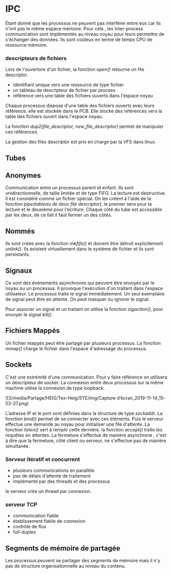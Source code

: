 # IPC

Étant donné que les processus ne peuvent pas interférer entre eux car ils n'ont pas le même espace mémoire. Pour cela , les inter-process communication sont implémentés au niveau noyau pour leurs permettre de s'échanger des données. Ils sont coûteux en terme de temps CPU de ressource mémoire. 

### descripteurs de fichiers

Lors de l'ouverture d'un fichier, la fonction *open()* retourne un file descriptor. 

- identifiant unique vers une ressource de type fichier 
- un tableau de descripteur de fichier par process
- référence vers une table des fichiers ouverts dans l'espace noyau

Chaque processus dispose d'une table des fichiers ouverts avec leurs référence, elle est stockée dans le PCB. Elle stocke des références vers la table des fichiers ouvert dans l'espace noyau. 

La fonction *dup2(file_descriptor, new_file_descriptor)* permet de manipuler ces références. 

La gestion des files descriptor est pris en charge par la VFS dans linux. 

## Tubes

## Anonymes

Communication entre un processus parent et enfant. Ils sont unidirectionnelle, de taille limitée et de type FIFO. La lecture est destructive. Il est considéré comme un fichier spécial. On les créent à l'aide de la fonction *pipe(tableau de deux file descriptor)*, le premier sera pour la lecture et le deuxième pour l'écriture. Chaque côté du tube est accessible par les deux, de ce fait il faut fermer un des côtés. 

## Nommés 

Ils sont créée avec la fonction *mkfifo()* et doivent être détruit explicitement *unlink()*. Ils existent virtuellement dans le système de fichier et ils sont persistants.  

## Signaux

Ce sont des événements asynchrones qui peuvent être envoyés par le noyau ou un processus. Il provoque l'exécution d'un traitant dans l'espace utilisateur. Le processus traite le signal immédiatement. Un seul exemplaire de signal peut être en attente. On peut masquer ou ignorer le signal. 

Pour associer un signal et un traitant on utilise la fonction *sigaction()*, pour envoyer le signal *kill()*. 

## Fichiers Mappés

Un fichier mappés peut être partagé par plusieurs processus. La fonction *mmap()* charge le fichier dans l'espace d'adressage du processus. 

## Sockets

C'est une extrémité d'une communication. Pour y faire référence on utilisera un descripteur de socket. La connexion entre deux processus sur la même machine utilise la connexion de type loopback.

![](/media/Partage/HEIG/Tex-Heig/SYE/img/Capture d’écran_2019-11-14_15-53-37.png)

L'adresse IP et le port sont définies dans la structure de type sockaddr. La fonction *bind()* permet de se connecter avec ces éléments. Puis le serveur effectue une demande au noyau pour initialiser une file d'attente. La fonction *listen()* sert à remplir cette dernière. la fonction *accept()* traite les requêtes en attentes. La fermeture s'effectue de manière asynchrone , c'est à dire que la fermeture, côté client ou serveur, ne s'effectue pas de manière simultanée. 

### Serveur itératif et concurrent

- plusieurs communications en parallèle 
- pas de délais d'attente de traitement
- implémenté par des threads et des processus

le serveur crée un thread par connexion. 

### serveur TCP 

- communication fiable 
- établissement fiable de connexion
- contrôle de flux
- full-duplex

## Segments de mémoire de partagée

Les processus peuvent se partager des segments de mémoire mais il n'y pas de structure organisationnelle au niveau du contenu. 



